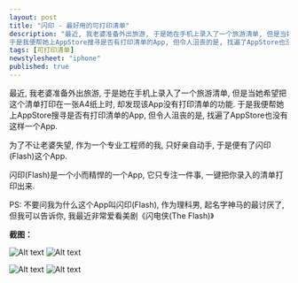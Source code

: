 ```yaml
---
layout: post
title: "闪印 - 最好用的可打印清单"
description: "最近, 我老婆准备外出旅游, 于是她在手机上录入了一个旅游清单, 但是当她希望把这个清单打印在一张A4纸上时, 却发现该App没有打印清单的功能.
于是我便帮她上AppStore搜寻是否有打印清单的App, 但令人沮丧的是, 找遍了AppStore也没有这样一个App."
tags: [可打印清单]
newstylesheet: "iphone"
published: true
---
```


最近, 我老婆准备外出旅游, 于是她在手机上录入了一个旅游清单, 但是当她希望把这个清单打印在一张A4纸上时, 却发现该App没有打印清单的功能.
于是我便帮她上AppStore搜寻是否有打印清单的App, 但令人沮丧的是, 找遍了AppStore也没有这样一个App.

为了不让老婆失望, 作为一个专业工程师的我, 只好亲自动手, 于是便有了闪印(Flash)这个App.

闪印(Flash)是一个小而精悍的一个App, 它只专注一件事, 一键把你录入的清单打印出来.

PS: 不要问我为什么这个App叫闪印(Flash), 作为理科男, 起名字神马的最讨厌了, 但我可以告诉你, 我最近非常爱看美剧《闪电侠(The Flash)》

**截图：**

![Alt text](http://a5.mzstatic.com/us/r30/Purple5/v4/b4/38/bd/b438bd92-9235-3800-5384-63968712b6ff/screen322x572.jpeg)
![Alt text](http://a4.mzstatic.com/us/r30/Purple5/v4/f5/ba/a6/f5baa601-f971-5da7-b1e9-c7cff409e038/screen322x572.jpeg)


![Alt text](http://a2.mzstatic.com/us/r30/Purple2/v4/cc/f0/ad/ccf0adc9-3c7f-8b84-c0ef-4fbdb60ee422/screen322x572.jpeg)
![Alt text](http://a1.mzstatic.com/us/r30/Purple2/v4/b2/19/b2/b219b248-0afb-3eef-f650-41fed3153bb5/screen322x572.jpeg)

